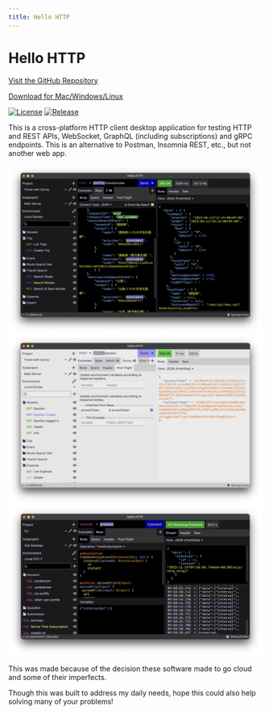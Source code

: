 ```yaml
---
title: Hello HTTP
---
```


# Hello HTTP

[Visit the GitHub Repository](https://github.com/sunny-chung/hello-http)

[Download for Mac/Windows/Linux](https://github.com/sunny-chung/hello-http/releases)

[![License](https://img.shields.io/github/license/sunny-chung/hello-http)](https://github.com/sunny-chung/hello-http/blob/main/LICENSE)
[![Release](https://img.shields.io/github/v/release/sunny-chung/hello-http)](https://github.com/sunny-chung/hello-http/releases)

This is a cross-platform HTTP client desktop application for testing HTTP and REST APIs, WebSocket, GraphQL (including
subscriptions) and gRPC endpoints. This is an alternative to Postman, Insomnia REST, etc., but not another web app.

![Screenshot 1](screenshot1.png)
![Screenshot 2](screenshot2.png)
![Screenshot GraphQL Subscription](screenshot-graphql-subscription.png)

This was made because of the decision these software made to go cloud and some of their imperfects.

Though this was built to address my daily needs, hope this could also help solving many of your problems!
